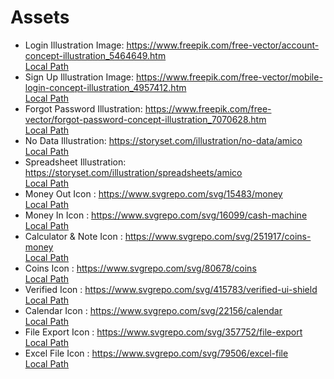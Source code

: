 # Assets

* Login Illustration Image: https://www.freepik.com/free-vector/account-concept-illustration_5464649.htm <br />
  [Local Path](/app/src/main/res/drawable/ic_account_amico.xml)<br />
* Sign Up Illustration Image: https://www.freepik.com/free-vector/mobile-login-concept-illustration_4957412.htm <br />
  [Local Path](/app/src/main/res/drawable/ic_mobile_login_amico.xml)<br />
* Forgot Password Illustration: https://www.freepik.com/free-vector/forgot-password-concept-illustration_7070628.htm <br />
  [Local Path](/app/src/main/res/drawable/ic_forgot_password_amico.xml)<br />
* No Data Illustration: https://storyset.com/illustration/no-data/amico <br />
  [Local Path](/app/src/main/res/drawable/ic_no_data_amico.xml)<br />
* Spreadsheet Illustration: https://storyset.com/illustration/spreadsheets/amico <br />
  [Local Path](/app/src/main/res/drawable/ic_spreadsheets_amico.xml)<br />
* Money Out Icon : https://www.svgrepo.com/svg/15483/money <br />
  [Local Path](/app/src/main/res/drawable/ic_moneyout_svgrepo_com.xml)<br />
* Money In Icon : https://www.svgrepo.com/svg/16099/cash-machine <br />
  [Local Path](/app/src/main/res/drawable/ic_moneyin_svgrepo_com.xml)<br />
* Calculator & Note Icon : https://www.svgrepo.com/svg/251917/coins-money<br />
  [Local Path](/app/src/main/res/drawable/ic_calc_note_svgrepo_com.xml)<br />
* Coins Icon : https://www.svgrepo.com/svg/80678/coins <br />
  [Local Path](/app/src/main/res/drawable/ic_coins_svgrepo_com.xml)<br />
* Verified Icon : https://www.svgrepo.com/svg/415783/verified-ui-shield <br />
  [Local Path](/app/src/main/res/drawable/ic_verified_svgrepo_com.xml)<br />
* Calendar Icon : https://www.svgrepo.com/svg/22156/calendar<br />
  [Local Path](/app/src/main/res/drawable/ic_calendar_svgrepo_com.xml)<br />
* File Export Icon : https://www.svgrepo.com/svg/357752/file-export<br />
  [Local Path](/app/src/main/res/drawable/ic_file_export_svgrepo_com.xml)<br />
* Excel File Icon : https://www.svgrepo.com/svg/79506/excel-file<br />
  [Local Path](/app/src/main/res/drawable/ic_excel_file_svgrepo_com.xml)<br />